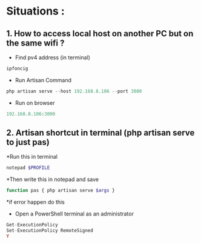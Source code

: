 Situations :
======


## 1. How to access local host on another PC but on the same wifi ?
* Find pv4 address (in terminal)
```php
ipfoncig
```

* Run Artisan Command
```php
php artisan serve --host 192.168.8.106 --port 3000
```

* Run on browser
```php
192.168.8.106:3000
```

## 2. Artisan shortcut in terminal (php artisan serve to just pas)
*Run this in terminal
```php
notepad $PROFILE
```

*Then write this in notepad and save
```php
function pas { php artisan serve $args }
```

*if error happen do this
- Open a PowerShell terminal as an administrator
```php
Get-ExecutionPolicy
Set-ExecutionPolicy RemoteSigned
Y
```


